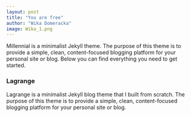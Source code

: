 ```yaml
---
layout: post
title: "You are free"
author: "Wika Domeracka"
image: Wika_1.png
---
```


Millennial is a minimalist Jekyll theme. The purpose of this theme is to provide a simple, clean, content-focused blogging platform for your personal site or blog. Below you can find everything you need to get started.

### Lagrange

Lagrange is a minimalist Jekyll blog theme that I built from scratch. The purpose of this theme is to provide a simple, clean, content-focused blogging platform for your personal site or blog.
